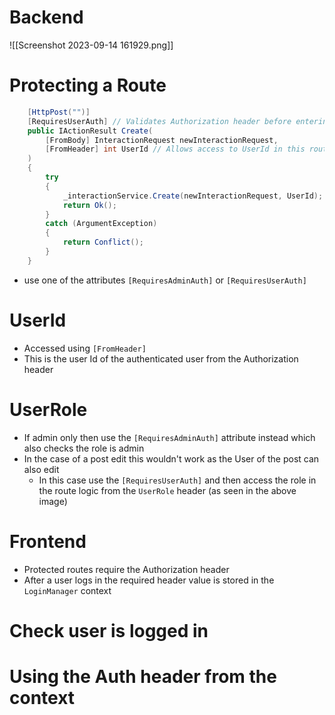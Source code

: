 # Backend

![[Screenshot 2023-09-14 161929.png]]

# Protecting a Route

```c#
    [HttpPost("")]
    [RequiresUserAuth] // Validates Authorization header before entering route
    public IActionResult Create(
        [FromBody] InteractionRequest newInteractionRequest,
        [FromHeader] int UserId // Allows access to UserId in this route
    )
    {
        try
        {
            _interactionService.Create(newInteractionRequest, UserId); // Using UserId from header
            return Ok();
        }
        catch (ArgumentException)
        {
            return Conflict();
        }
    }
```

- use one of the attributes  `[RequiresAdminAuth]` or  `[RequiresUserAuth]`

# UserId
- Accessed using `[FromHeader]` 
- This is the user Id of the authenticated user from the Authorization header
# UserRole
- If admin only then use the `[RequiresAdminAuth]` attribute instead which also checks the role is admin
- In the case of a post edit this wouldn't work as the User of the post can also edit
	- In this case use the  `[RequiresUserAuth]` and then access the role in the route logic from the `UserRole` header (as seen in the above image)


# Frontend

- Protected routes require the Authorization header
- After a user logs in the required header value is stored in the `LoginManager` context

# Check user is logged in


# Using the Auth header from the context


